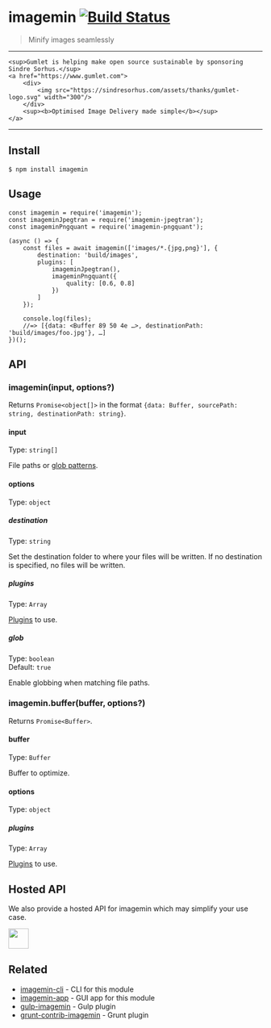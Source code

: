 imagemin [![Build Status](https://travis-ci.org/imagemin/imagemin.svg?branch=master)](https://travis-ci.org/imagemin/imagemin)
==============================================================================================================================

> Minify images seamlessly

------------------------------------------------------------------------

    <sup>Gumlet is helping make open source sustainable by sponsoring Sindre Sorhus.</sup>
    <a href="https://www.gumlet.com">
        <div>
            <img src="https://sindresorhus.com/assets/thanks/gumlet-logo.svg" width="300"/>
        </div>
        <sup><b>Optimised Image Delivery made simple</b></sup>
    </a>

------------------------------------------------------------------------

Install
-------

    $ npm install imagemin

Usage
-----

    const imagemin = require('imagemin');
    const imageminJpegtran = require('imagemin-jpegtran');
    const imageminPngquant = require('imagemin-pngquant');

    (async () => {
        const files = await imagemin(['images/*.{jpg,png}'], {
            destination: 'build/images',
            plugins: [
                imageminJpegtran(),
                imageminPngquant({
                    quality: [0.6, 0.8]
                })
            ]
        });

        console.log(files);
        //=> [{data: <Buffer 89 50 4e …>, destinationPath: 'build/images/foo.jpg'}, …]
    })();

API
---

### imagemin(input, options?)

Returns `Promise<object[]>` in the format `{data: Buffer, sourcePath: string, destinationPath: string}`.

#### input

Type: `string[]`

File paths or [glob patterns](https://github.com/sindresorhus/globby#globbing-patterns).

#### options

Type: `object`

##### destination

Type: `string`

Set the destination folder to where your files will be written. If no destination is specified, no files will be written.

##### plugins

Type: `Array`

[Plugins](https://www.npmjs.com/browse/keyword/imageminplugin) to use.

##### glob

Type: `boolean`  
Default: `true`

Enable globbing when matching file paths.

### imagemin.buffer(buffer, options?)

Returns `Promise<Buffer>`.

#### buffer

Type: `Buffer`

Buffer to optimize.

#### options

Type: `object`

##### plugins

Type: `Array`

[Plugins](https://www.npmjs.com/browse/keyword/imageminplugin) to use.

Hosted API
----------

We also provide a hosted API for imagemin which may simplify your use case.

[<img src="https://badges.saasify.sh?text=View%20Hosted%20API" height="40" />](https://imagemin.saasify.sh)

Related
-------

-   [imagemin-cli](https://github.com/imagemin/imagemin-cli) - CLI for this module
-   [imagemin-app](https://github.com/imagemin/imagemin-app) - GUI app for this module
-   [gulp-imagemin](https://github.com/sindresorhus/gulp-imagemin) - Gulp plugin
-   [grunt-contrib-imagemin](https://github.com/gruntjs/grunt-contrib-imagemin) - Grunt plugin

